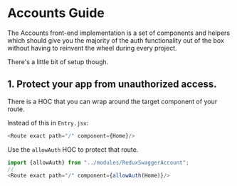 # Accounts Guide

The Accounts front-end implementation is a set of components and helpers
which should give you the majority of the auth functionality out of the box
without having to reinvent the wheel during every project.

There's a little bit of setup though. 

## 1. Protect your app  from unauthorized access.

There is a HOC that you can wrap around the target component of your route.

Instead of this in `Entry.jsx`:

```js
<Route exact path="/" component={Home}/>
```

Use the `allowAuth` HOC to protect that route.

```js
import {allowAuth} from "../modules/ReduxSwaggerAccount";
//
<Route exact path="/" component={allowAuth(Home)}/>
```






